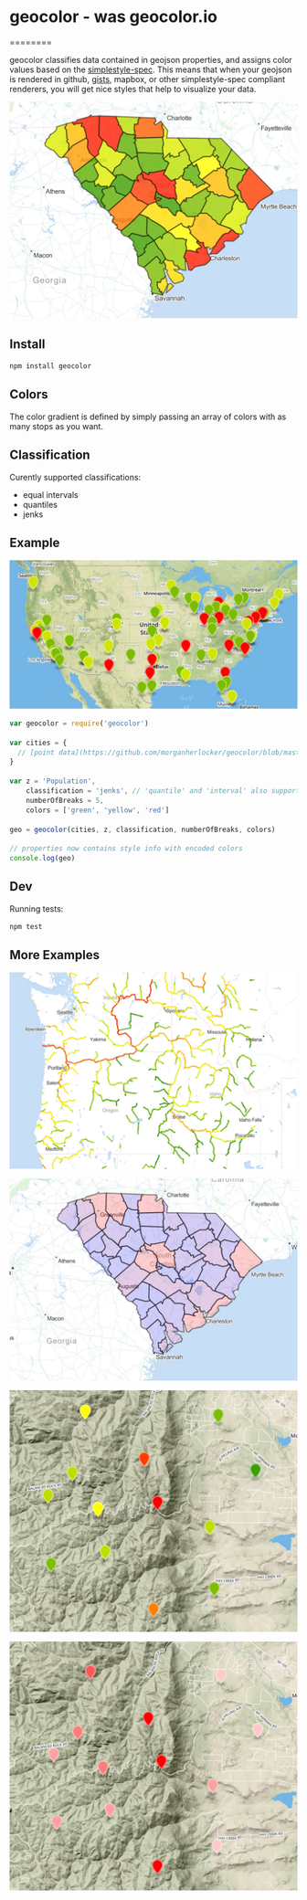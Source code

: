 # geocolor - was geocolor.io
========

geocolor classifies data contained in geojson properties, and assigns color values based on the [simplestyle-spec](https://github.com/mapbox/simplestyle-spec/blob/master/1.1.0/README.md). This means that when your geojson is rendered in github, [gists](https://gist.github.com/morganherlocker/b963cc241018326f1d16), mapbox, or other simplestyle-spec compliant renderers, you will get nice styles that help to visualize your data.

![Geocolors SC Counties](https://raw.githubusercontent.com/jalbertbowden/geocolor/master/img/geocolors-screenshot-sc-counties.jpeg)

## Install

```bash
npm install geocolor
```

## Colors

The color gradient is defined by simply passing an array of colors with as many stops as you want.

## Classification

Curently supported classifications:

- equal intervals
- quantiles
- jenks

## Example

![Geocolors Continental US Pins Example](https://raw.githubusercontent.com/jalbertbowden/geocolor/master/img/geocolors-pins-continental-us.jpg)

```js
var geocolor = require('geocolor')

var cities = {
  // [point data](https://github.com/morganherlocker/geocolor/blob/master/test/in/cities.geojson)
}

var z = 'Population',
    classification = 'jenks', // 'quantile' and 'interval' also supported
    numberOfBreaks = 5,
    colors = ['green', 'yellow', 'red']

geo = geocolor(cities, z, classification, numberOfBreaks, colors)

// properties now contains style info with encoded colors
console.log(geo) 
```

## Dev

Running tests:

```bash
npm test
```

## More Examples

![Geocolors Rivers Example](https://raw.githubusercontent.com/jalbertbowden/geocolor/master/img/geocolors-rivers.jpeg)  

![Geocolors Choloropleth South Carolina County Poverty](https://raw.githubusercontent.com/jalbertbowden/geocolor/master/img/geocolors-sc-counties-alt.jpeg)

![Geocolors Map Pin Gradient 1](https://raw.githubusercontent.com/jalbertbowden/geocolor/master/img/geocolors-pins-1.jpg)

![Geocolors Map Pin Gradient 2](https://raw.githubusercontent.com/jalbertbowden/geocolor/master/img/geocolors-pins-2.jpg)


